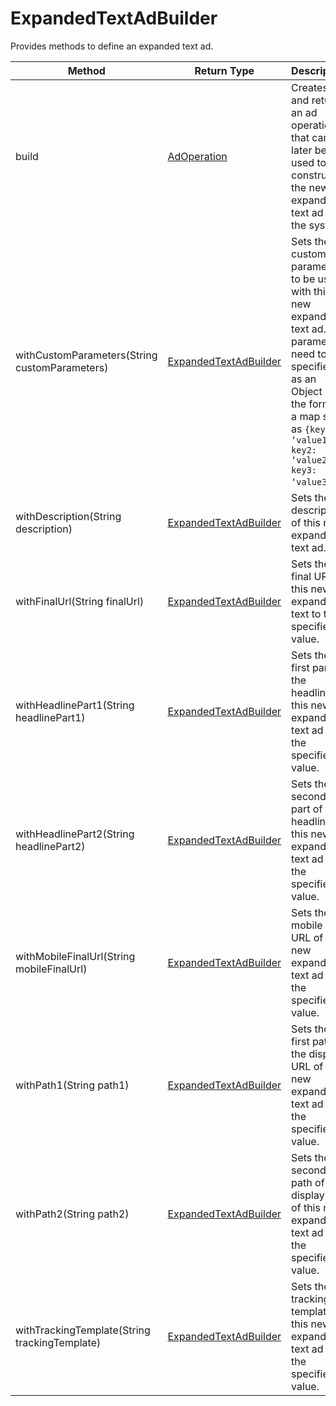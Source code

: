 # ExpandedTextAdBuilder
Provides methods to define an expanded text ad.

|Method|Return Type|Description|
|-|-|-
build|[AdOperation](./AdOperation)|Creates and returns an ad operation that can later be used to construct the new expanded text ad in the system.<br />
withCustomParameters(String customParameters)|[ExpandedTextAdBuilder](./ExpandedTextAdBuilder)|Sets the custom parameters to be used with this new expanded text ad. The parameters need to be specified as an Object in the form of a map such as <code>{key1: ‘value1’, key2: ‘value2’, key3: ‘value3’}</code>."<br />
withDescription(String description)|[ExpandedTextAdBuilder](./ExpandedTextAdBuilder)|Sets the description of this new expanded text ad. <br />
withFinalUrl(String finalUrl)|[ExpandedTextAdBuilder](./ExpandedTextAdBuilder)|Sets the final URL of this new expanded text to the specified value.<br />
withHeadlinePart1(String headlinePart1)|[ExpandedTextAdBuilder](./ExpandedTextAdBuilder)|Sets the first part of the headline of this new expanded text ad to the specified value.<br />
withHeadlinePart2(String headlinePart2)|[ExpandedTextAdBuilder](./ExpandedTextAdBuilder)|Sets the second part of the headline of this new expanded text ad to the specified value.<br />
withMobileFinalUrl(String mobileFinalUrl)|[ExpandedTextAdBuilder](./ExpandedTextAdBuilder)|Sets the mobile final URL of this new expanded text ad to the specified value.<br />
withPath1(String path1)|[ExpandedTextAdBuilder](ExpandedTextAdBuilder)|Sets the first path of the display URL of this new expanded text ad to the specified value.<br />
withPath2(String path2)|[ExpandedTextAdBuilder](./ExpandedTextAdBuilder)|Sets the second path of the display URL of this new expanded text ad to the specified value.<br />
withTrackingTemplate(String trackingTemplate)|[ExpandedTextAdBuilder](./ExpandedTextAdBuilder)|Sets the tracking template of this new expanded text ad to the specified value.<br />
